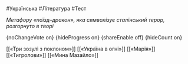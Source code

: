 #Українська #Література #Тест

*Метафору «поїзд–дракон», яка символізує сталінський терор, розгорнуто в творі*

{noChangeVote on}
{hideProgress on}
{shareEnable off}
{hideCount on}

[[«Три зозулі з поклоном»]]
[[«Україна в огні»]]
[[«Марія»]]
[[«Тигролови»]]
[[«Мина Мазайло»]]
